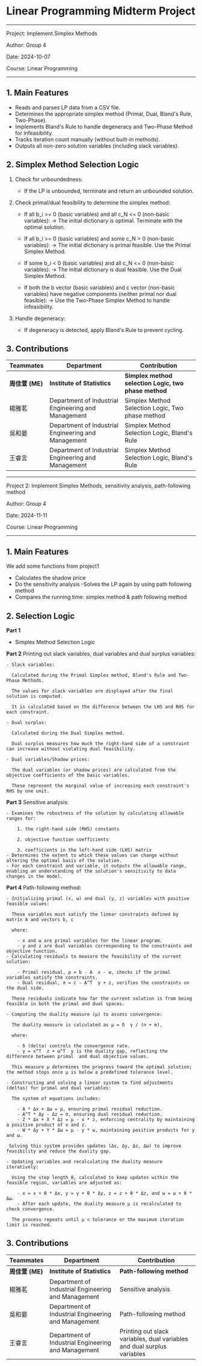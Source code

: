 # Linear Programming Midterm Project 
---
Project: Implement Simplex Methods

Author: Group 4

Date: 2024-10-07

Course: Linear Programming

---
## 1. Main Features

- Reads and parses LP data from a CSV file.
- Determines the appropriate simplex method (Primal, Dual, Bland's Rule, Two-Phase).
- Implements Bland's Rule to handle degeneracy and Two-Phase Method for infeasibility.
- Tracks iteration count manually (without built-in methods).
- Outputs all non-zero solution variables (including slack variables).


## 2. Simplex Method Selection Logic

 1. Check for unboundedness:
    - If the LP is unbounded, terminate and return an unbounded solution.

 2. Check primal/dual feasibility to determine the simplex method:
    - If all b_i >= 0 (basic variables) and all c_N <= 0 (non-basic variables):
      -> The initial dictionary is optimal. Terminate with the optimal solution.

    - If all b_i >= 0 (basic variables) and some c_N > 0 (non-basic variables):
      -> The initial dictionary is primal feasible. Use the Primal Simplex Method.

    - If some b_i < 0 (basic variables) and all c_N <= 0 (non-basic variables):
      -> The initial dictionary is dual feasible. Use the Dual Simplex Method.

    - If both the b vector (basic variables) and c vector (non-basic variables) 
      have negative components (neither primal nor dual feasible):
      -> Use the Two-Phase Simplex Method to handle infeasibility.

 3. Handle degeneracy:
    - If degeneracy is detected, apply Bland's Rule to prevent cycling.

## 3. Contributions
| Teammates | Department | Contribution |
|-----------|------------|--------------|
| **周佳萱 (ME)** | **Institute of Statistics** |  **Simplex method selection Logic, two phase method**  |
|楊雅茗| Department of Industrial Engineering and Management| Simplex Method Selection Logic, Two phase method |
|吳和晏| Department of Industrial Engineering and Management | Simplex Method Selection Logic, Bland's Rule | 
|王睿言| Department of Industrial Engineering and Management | Simplex Method Selection Logic, Bland's Rule |



---
Project 2: Implement Simplex Methods, sensitivity analysis, path-following method

Author: Group 4

Date: 2024-11-11

Course: Linear Programming

---

## 1. Main Features

We add some functions from project1
 - Calculates the shadow price
 - Do the sensitivity analysis
 -Solves the LP again by using path following method
 - Compares the running time: simplex method & path following method 


## 2. Selection Logic
**Part 1**

 - Simplex Method Selection Logic

**Part 2**
 Printing out slack variables, dual variables and dual surplus variables:
 
    - Slack variables: 
    
      Calculated during the Primal Simplex method, Bland's Rule and Two-Phase Methods. 
      
      The values for slack variables are displayed after the final solution is computed. 
      
      It is calculated based on the difference between the LHS and RHS for each constraint.
      
    - Dual surplus: 

      Calculated during the Dual Simplex method. 
      
      Dual surplus measures how much the right-hand side of a constraint can increase without violating dual feasibility. 
      
    - Dual variables/Shadow prices: 
    
      The dual variables (or shadow prices) are calculated from the objective coefficients of the basic variables. 
      
      These represent the marginal value of increasing each constraint's RHS by one unit. 

**Part 3**
 Sensitive analysis:
 
    - Examines the robustness of the solution by calculating allowable ranges for:
    
        1. the right-hand side (RHS) constants
        
        2. objective function coefficients
        
        3. coefficients in the left-hand side (LHS) matrix         
    - Determines the extent to which these values can change without altering the optimal basis of the solution. 
    - For each constraint and variable, it outputs the allowable range, enabling an understanding of the solution's sensitivity to data changes in the model.

**Part 4**
 Path-following method: 
 
    - Initializing primal (x, ω) and dual (y, z) variables with positive feasible values:
    
      These variables must satisfy the linear constraints defined by matrix A and vectors b, c 
      
      where:
      
        - x and ω are primal variables for the linear program.        
        - y and z are dual variables corresponding to the constraints and objective function.
    - Calculating residuals to measure the feasibility of the current solution:
    
        - Primal residual, ρ = b - A  x - ω, checks if the primal variables satisfy the constraints.        
        - Dual residual, σ = c - A^T  y + z, verifies the constraints on the dual side.
        
      These residuals indicate how far the current solution is from being feasible in both the primal and dual spaces.
  
    - Computing the duality measure (μ) to assess convergence:
    
      The duality measure is calculated as μ = δ  γ / (n + m), 
      
      where:
      
        - δ (delta) controls the convergence rate.        
        - γ = x^T  z + ω^T  y is the duality gap, reflecting the difference between primal  and dual objective values.
          
      This measure μ determines the progress toward the optimal solution; the method stops once μ is below a predefined tolerance level.
  
    - Constructing and solving a linear system to find adjustments (deltas) for primal and dual variables:
    
      The system of equations includes:
      
        - A * Δx + Δω = ρ, ensuring primal residual reduction.        
        - A^T * Δy - Δz = σ, ensuring dual residual reduction.        
        - Z * Δx + X * Δz = μ - x * z, enforcing centrality by maintaining a positive product of x and z.        
        - W * Δy + Y * Δω = μ - y * ω, maintaining positive products for y and ω.
        
     Solving this system provides updates (Δx, Δy, Δz, Δω) to improve feasibility and reduce the duality gap.
 
    - Updating variables and recalculating the duality measure iteratively:
    
      Using the step length θ, calculated to keep updates within the feasible region, variables are adjusted as:
      
        - x = x + θ * Δx, y = y + θ * Δy, z = z + θ * Δz, and ω = ω + θ * Δω.        
        - After each update, the duality measure μ is recalculated to check convergence.
        
      The process repeats until μ < tolerance or the maximum iteration limit is reached.


## 3. Contributions
| Teammates | Department | Contribution |
|-----------|------------|--------------|
| **周佳萱 (ME)** | **Institute of Statistics** | **Path-following method** |
|楊雅茗| Department of Industrial Engineering and Management| Sensitive analysis |
|吳和晏| Department of Industrial Engineering and Management | Path-following method | 
|王睿言| Department of Industrial Engineering and Management | Printing out slack variables, dual variables and dual surplus variables |







